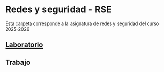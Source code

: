 # Redes y seguridad - RSE
Esta carpeta corresponde a la asignatura de redes y seguridad del curso 2025-2026
## [Laboratorio](./Prácticas)

## Trabajo